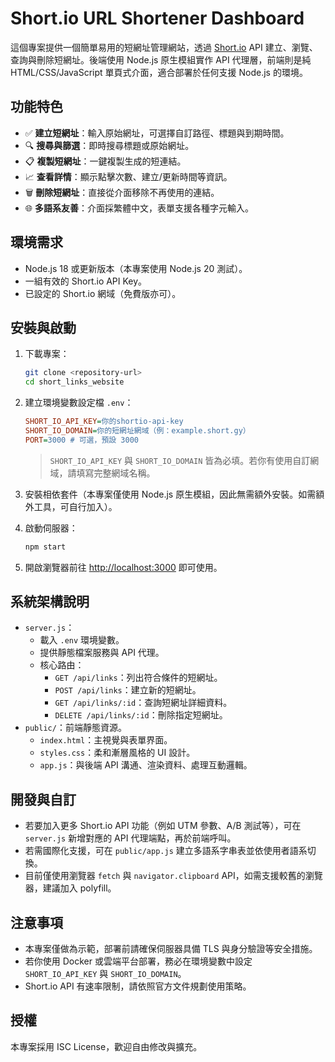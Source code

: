 # Short.io URL Shortener Dashboard

這個專案提供一個簡單易用的短網址管理網站，透過 [Short.io](https://short.io) API 建立、瀏覽、查詢與刪除短網址。後端使用 Node.js 原生模組實作 API 代理層，前端則是純 HTML/CSS/JavaScript 單頁式介面，適合部署於任何支援 Node.js 的環境。

## 功能特色

- ✅ **建立短網址**：輸入原始網址，可選擇自訂路徑、標題與到期時間。
- 🔍 **搜尋與篩選**：即時搜尋標題或原始網址。
- 📋 **複製短網址**：一鍵複製生成的短連結。
- 📈 **查看詳情**：顯示點擊次數、建立/更新時間等資訊。
- 🗑️ **刪除短網址**：直接從介面移除不再使用的連結。
- 🌐 **多語系友善**：介面採繁體中文，表單支援各種字元輸入。

## 環境需求

- Node.js 18 或更新版本（本專案使用 Node.js 20 測試）。
- 一組有效的 Short.io API Key。
- 已設定的 Short.io 網域（免費版亦可）。

## 安裝與啟動

1. 下載專案：

   ```bash
   git clone <repository-url>
   cd short_links_website
   ```

2. 建立環境變數設定檔 `.env`：

   ```ini
   SHORT_IO_API_KEY=你的shortio-api-key
   SHORT_IO_DOMAIN=你的短網址網域（例：example.short.gy）
   PORT=3000 # 可選，預設 3000
   ```

   > `SHORT_IO_API_KEY` 與 `SHORT_IO_DOMAIN` 皆為必填。若你有使用自訂網域，請填寫完整網域名稱。

3. 安裝相依套件（本專案僅使用 Node.js 原生模組，因此無需額外安裝。如需額外工具，可自行加入）。

4. 啟動伺服器：

   ```bash
   npm start
   ```

5. 開啟瀏覽器前往 <http://localhost:3000> 即可使用。

## 系統架構說明

- `server.js`：
  - 載入 `.env` 環境變數。
  - 提供靜態檔案服務與 API 代理。
  - 核心路由：
    - `GET /api/links`：列出符合條件的短網址。
    - `POST /api/links`：建立新的短網址。
    - `GET /api/links/:id`：查詢短網址詳細資料。
    - `DELETE /api/links/:id`：刪除指定短網址。
- `public/`：前端靜態資源。
  - `index.html`：主視覺與表單界面。
  - `styles.css`：柔和漸層風格的 UI 設計。
  - `app.js`：與後端 API 溝通、渲染資料、處理互動邏輯。

## 開發與自訂

- 若要加入更多 Short.io API 功能（例如 UTM 參數、A/B 測試等），可在 `server.js` 新增對應的 API 代理端點，再於前端呼叫。
- 若需國際化支援，可在 `public/app.js` 建立多語系字串表並依使用者語系切換。
- 目前僅使用瀏覽器 `fetch` 與 `navigator.clipboard` API，如需支援較舊的瀏覽器，建議加入 polyfill。

## 注意事項

- 本專案僅做為示範，部署前請確保伺服器具備 TLS 與身分驗證等安全措施。
- 若你使用 Docker 或雲端平台部署，務必在環境變數中設定 `SHORT_IO_API_KEY` 與 `SHORT_IO_DOMAIN`。
- Short.io API 有速率限制，請依照官方文件規劃使用策略。

## 授權

本專案採用 ISC License，歡迎自由修改與擴充。
